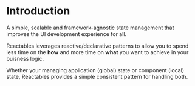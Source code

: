 # Introduction

A simple, scalable and framework-agnostic state management that improves the UI development experience for all. 

Reactables leverages reactive/declarative patterns to allow you to spend less time on the **how** and more time on **what** you want to achieve in your buisness logic.

Whether your managing application (global) state or component (local) state, Reactables provides a simple consistent pattern for handling both.


<!-- - why Reactables
  - diagram
    - reactive pattern & api

  - what to use

  - you can separate concerns , write your ui logic and state and test separately, and let your UI framework of choice focus presentation, manage your components, routing and other browser events/interactions

- installation

- counter example -->
